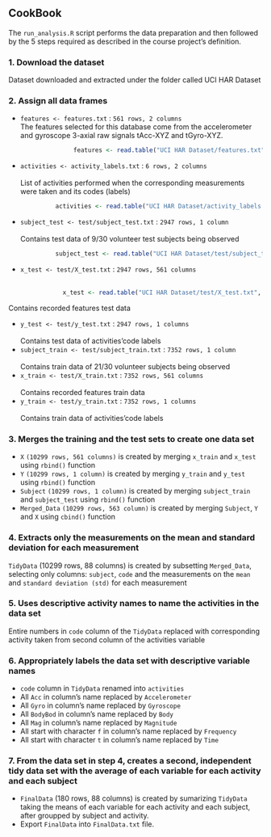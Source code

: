 ## CookBook

The `run_analysis.R` script performs the data preparation and then followed by the 5 steps required as described in the course project’s definition.

### 1.  Download the dataset
Dataset downloaded and extracted under the folder called UCI HAR Dataset

### 2.  Assign all data frames
- `features <- features.txt` : `561 rows, 2 columns` <br/>
The features selected for this database come from the accelerometer and gyroscope 3-axial raw signals tAcc-XYZ and tGyro-XYZ.
```R
                  features <- read.table("UCI HAR Dataset/features.txt", col.names = c("n","functions"))
```
- `activities <- activity_labels.txt` : `6 rows, 2 columns` <br/><br/>
List of activities performed when the corresponding measurements were taken and its codes (labels)<br/>
```R
             activities <- read.table("UCI HAR Dataset/activity_labels.txt", col.names = c("code", "activity"))
```
- `subject_test <- test/subject_test.txt` : `2947 rows, 1 column` <br/><br/>
Contains test data of 9/30 volunteer test subjects being observed<br/>
```R
             subject_test <- read.table("UCI HAR Dataset/test/subject_test.txt", col.names = "subject")
```
- `x_test <- test/X_test.txt` : `2947 rows, 561 columns` <br/><br/>
```R
               x_test <- read.table("UCI HAR Dataset/test/X_test.txt", col.names = features$functions)
```
Contains recorded features test data<br/>
- `y_test <- test/y_test.txt` : `2947 rows, 1 columns` <br/><br/>
Contains test data of activities’code labels<br/>
- `subject_train <- test/subject_train.txt` : `7352 rows, 1 column` <br/><br/>
Contains train data of 21/30 volunteer subjects being observed<br/>
- `x_train <- test/X_train.txt` : `7352 rows, 561 columns` <br/><br/>
Contains recorded features train data<br/>
- `y_train <- test/y_train.txt` : `7352 rows, 1 columns` <br/><br/>
Contains train data of activities’code labels<br/>

### 3. Merges the training and the test sets to create one data set
 - `X` `(10299 rows, 561 columns)` is created by merging `x_train` and `x_test` using `rbind()` function
- `Y` `(10299 rows, 1 column)` is created by merging `y_train` and `y_test` using `rbind()` function
- `Subject` `(10299 rows, 1 column)` is created by merging `subject_train` and `subject_test` using `rbind()` function
- `Merged_Data` `(10299 rows, 563 column)` is created by merging `Subject`, `Y` and `X` using `cbind()` function

### 4. Extracts only the measurements on the mean and standard deviation for each measurement
`TidyData` (10299 rows, 88 columns) is created by subsetting `Merged_Data`, selecting only columns: `subject`, `code` and the measurements on the `mean` and `standard deviation (std)` for each measurement

### 5. Uses descriptive activity names to name the activities in the data set
Entire numbers in `code` column of the `TidyData` replaced with corresponding activity taken from second column of the  activities variable

### 6. Appropriately labels the data set with descriptive variable names
- `code` column in `TidyData` renamed into `activities`
- All `Acc` in column’s name replaced by `Accelerometer`
- All `Gyro` in column’s name replaced by `Gyroscope`
- All `BodyBod` in column’s name replaced by `Body`
- All `Mag` in column’s name replaced by `Magnitude`
- All start with character `f` in column’s name replaced by `Frequency`
- All start with character `t` in column’s name replaced by `Time`

### 7. From the data set in step 4, creates a second, independent tidy data set with the average of each variable for each activity and each subject
- `FinalData` (180 rows, 88 columns) is created by sumarizing `TidyData` taking the means of each variable for each activity and each subject, after groupped by subject and activity.
- Export `FinalData` into `FinalData.txt` file.
